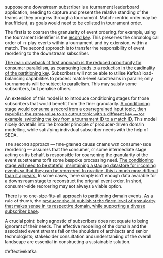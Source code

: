 suppose one downstream subscriber is a tournament leaderboard application, needing to capture and present the relative standing of the teams as they progress through a tournament. Match-centric order may be insufficient, as goals would need to be collated in tournament order.

The first is to coarsen the granularity of event ordering, for example, using the tournament identifier is the <u>record key</u>. This preserves the chronological order of in-play events within a tournament, and by extension, within a match. The second approach is to transfer the responsibility of event reordering to the downstream subscriber.

<u>The main drawback of first approach is the reduced opportunity for consumer parallelism, as coarsening leads to a reduction in the cardinality of the partitioning key</u>. Subscribers will not be able to utilise Kafka’s load-balancing capabilities to process match-level substreams in parallel; only tournaments will be subject to parallelism. This may satisfy some subscribers, but penalise others.

An extension of this model is to introduce conditioning stages for those subscribers that would benefit from the finer granularity. <u>A conditioning stage would consume a record from a coarsegrained input topic, then republish the same value to an output topic with a different key — for example, switching the key from a tournament ID to a match ID.</u> This model nicely dovetails into the broader principle of producer-driven domain modelling, while satisfying individual subscriber needs with the help of SEDA.

The second approach — fine-grained causal chains with consumer-side reordering — assumes that the consumer, or some intermediate stage acting on its behalf, is responsible for coarsening the granularity of the event substreams to fit some bespoke processing need. <u>The conditioning stage will need to be stateful, maintaining a staging datastore for incoming events so that they can be reordered. In practice, this is much more difficult than it appears.</u> In some cases, there simply isn’t enough data available for a downstream stage to reconstruct the original event order. In short, consumer-side reordering may not always a viable option.

There is no one-size-fits-all approach to partitioning domain events. As a rule of thumb, the <u>producer should publish at the finest level of granularity that makes sense in its respective domain, while supporting a diverse subscriber base</u>.

A crucial point: being agnostic of subscribers does not equate to being ignorant of their needs. The effective modelling of the domain and the associated event streams fall on the shoulders of architects and senior technologists; stakeholder consultation and understanding of the overall landscape are essential in constructing a sustainable solution.

#effectivekafka